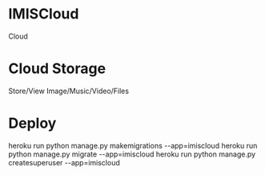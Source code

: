 # IMISCloud
Cloud

# Cloud Storage
Store/View Image/Music/Video/Files

# Deploy
heroku run python manage.py makemigrations --app=imiscloud
heroku run python manage.py migrate --app=imiscloud
heroku run python manage.py createsuperuser --app=imiscloud